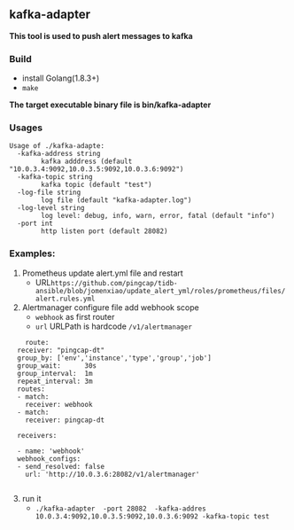 kafka-adapter 
------

**This tool is used to push alert messages to kafka**
### Build
- install Golang(1.8.3+)
- `make`

**The target executable binary file is bin/kafka-adapter**

### Usages
```
Usage of ./kafka-adapte:
  -kafka-address string
    	kafka adddress (default "10.0.3.4:9092,10.0.3.5:9092,10.0.3.6:9092")
  -kafka-topic string
    	kafka topic (default "test")
  -log-file string
    	log file (default "kafka-adapter.log")
  -log-level string
    	log level: debug, info, warn, error, fatal (default "info")
  -port int
    	http listen port (default 28082) 
```


### Examples:
1. Prometheus update alert.yml file and restart 
	- URL`https://github.com/pingcap/tidb-ansible/blob/jomenxiao/update_alert_yml/roles/prometheus/files/alert.rules.yml`
2. Alertmanager configure file add webhook scope 
	- `webhook` as first router
	- `url` URLPath is hardcode `/v1/alertmanager`
	
```
	route:
  receiver: "pingcap-dt"
  group_by: ['env','instance','type','group','job']
  group_wait:      30s
  group_interval:  1m
  repeat_interval: 3m
  routes:
  - match:
    receiver: webhook
  - match:
    receiver: pingcap-dt

  receivers:
  
  - name: 'webhook'
  webhook_configs:
  - send_resolved: false
    url: 'http://10.0.3.6:28082/v1/alertmanager'
    
```
	
3. run it 
	- `./kafka-adapter  -port 28082  -kafka-addres 10.0.3.4:9092,10.0.3.5:9092,10.0.3.6:9092 -kafka-topic test`

	
